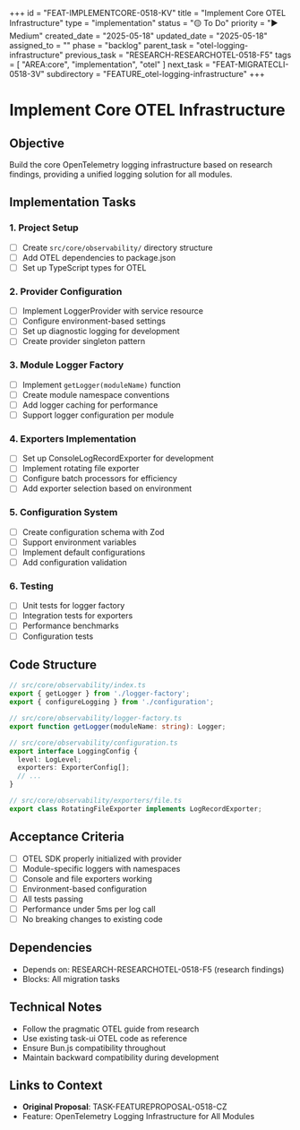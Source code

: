 +++
id = "FEAT-IMPLEMENTCORE-0518-KV"
title = "Implement Core OTEL Infrastructure"
type = "implementation"
status = "🟡 To Do"
priority = "▶️ Medium"
created_date = "2025-05-18"
updated_date = "2025-05-18"
assigned_to = ""
phase = "backlog"
parent_task = "otel-logging-infrastructure"
previous_task = "RESEARCH-RESEARCHOTEL-0518-F5"
tags = [ "AREA:core", "implementation", "otel" ]
next_task = "FEAT-MIGRATECLI-0518-3V"
subdirectory = "FEATURE_otel-logging-infrastructure"
+++

# Implement Core OTEL Infrastructure

## Objective
Build the core OpenTelemetry logging infrastructure based on research findings, providing a unified logging solution for all modules.

## Implementation Tasks

### 1. Project Setup
- [ ] Create `src/core/observability/` directory structure
- [ ] Add OTEL dependencies to package.json
- [ ] Set up TypeScript types for OTEL

### 2. Provider Configuration
- [ ] Implement LoggerProvider with service resource
- [ ] Configure environment-based settings
- [ ] Set up diagnostic logging for development
- [ ] Create provider singleton pattern

### 3. Module Logger Factory
- [ ] Implement `getLogger(moduleName)` function
- [ ] Create module namespace conventions
- [ ] Add logger caching for performance
- [ ] Support logger configuration per module

### 4. Exporters Implementation
- [ ] Set up ConsoleLogRecordExporter for development
- [ ] Implement rotating file exporter
- [ ] Configure batch processors for efficiency
- [ ] Add exporter selection based on environment

### 5. Configuration System
- [ ] Create configuration schema with Zod
- [ ] Support environment variables
- [ ] Implement default configurations
- [ ] Add configuration validation

### 6. Testing
- [ ] Unit tests for logger factory
- [ ] Integration tests for exporters
- [ ] Performance benchmarks
- [ ] Configuration tests

## Code Structure

```typescript
// src/core/observability/index.ts
export { getLogger } from './logger-factory';
export { configureLogging } from './configuration';

// src/core/observability/logger-factory.ts
export function getLogger(moduleName: string): Logger;

// src/core/observability/configuration.ts
export interface LoggingConfig {
  level: LogLevel;
  exporters: ExporterConfig[];
  // ...
}

// src/core/observability/exporters/file.ts
export class RotatingFileExporter implements LogRecordExporter;
```

## Acceptance Criteria

- [ ] OTEL SDK properly initialized with provider
- [ ] Module-specific loggers with namespaces
- [ ] Console and file exporters working
- [ ] Environment-based configuration
- [ ] All tests passing
- [ ] Performance under 5ms per log call
- [ ] No breaking changes to existing code

## Dependencies
- Depends on: RESEARCH-RESEARCHOTEL-0518-F5 (research findings)
- Blocks: All migration tasks

## Technical Notes
- Follow the pragmatic OTEL guide from research
- Use existing task-ui OTEL code as reference
- Ensure Bun.js compatibility throughout
- Maintain backward compatibility during development

## Links to Context
- **Original Proposal**: TASK-FEATUREPROPOSAL-0518-CZ
- Feature: OpenTelemetry Logging Infrastructure for All Modules
